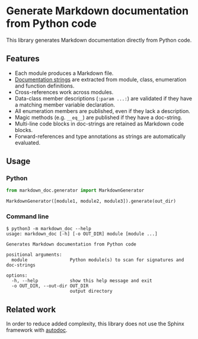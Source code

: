 # Generate Markdown documentation from Python code

This library generates Markdown documentation directly from Python code.

## Features

* Each module produces a Markdown file.
* [Documentation strings](https://docs.python.org/3/library/stdtypes.html#definition.__doc__) are extracted from module, class, enumeration and function definitions.
* Cross-references work across modules.
* Data-class member descriptions (`:param ...:`) are validated if they have a matching member variable declaration.
* All enumeration members are published, even if they lack a description.
* Magic methods (e.g. `__eq__`) are published if they have a doc-string.
* Multi-line code blocks in doc-strings are retained as Markdown code blocks.
* Forward-references and type annotations as strings are automatically evaluated.

## Usage

### Python

```python
from markdown_doc.generator import MarkdownGenerator

MarkdownGenerator([module1, module2, module3]).generate(out_dir)
```

### Command line

```
$ python3 -m markdown_doc --help
usage: markdown_doc [-h] [-o OUT_DIR] module [module ...]

Generates Markdown documentation from Python code

positional arguments:
  module                Python module(s) to scan for signatures and doc-strings

options:
  -h, --help            show this help message and exit
  -o OUT_DIR, --out-dir OUT_DIR
                        output directory
```

## Related work

In order to reduce added complexity, this library does not use the Sphinx framework with [autodoc](https://www.sphinx-doc.org/en/master/usage/extensions/autodoc.html).
